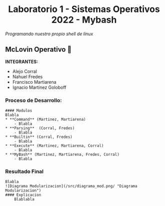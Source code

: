 <h1 align="center">Laboratorio 1 - Sistemas Operativos 2022 - Mybash</h1>

*Programando nuestro propio shell de linux*

## McLovin Operativo :whale:

**INTEGRANTES:**
* Alejo Corral
* Nahuel Fredes
* Francisco Martiarena
* Ignacio Martinez Goloboff

### Proceso de Desarrollo:
    #### Modulos
    Blabla
    * **Command** (Martinez, Martiarena)
        - Blabla
    * **Parsing**  (Corral, Fredes)
        - Blabla
    * **Builtin** (Corral, Fredes)
        - Blabla
    * **Execute** (Martinez, Martiarena, Corral)
        - Blabla
    * **MyBash** (Martinez, Martiarena, Fredes, Corral)
        - Blabla


###  Resultado Final
    Blabla
    ![Diagrama Modularizacion](/src/diagrama_mod.png/ "Diagrama Modularizacion")
    #### Explicacion
        Blablabla
